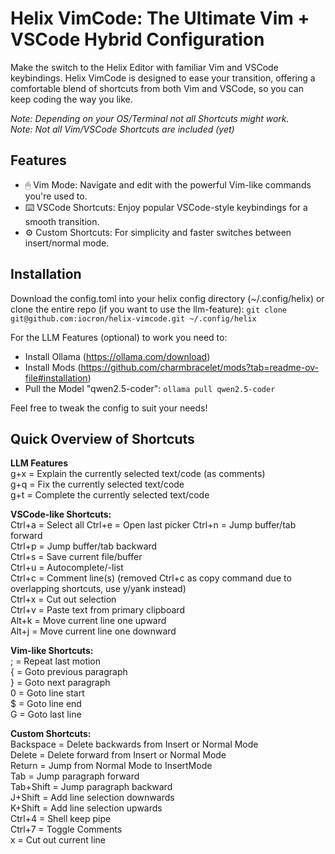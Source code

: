# Helix VimCode: The Ultimate Vim + VSCode Hybrid Configuration

Make the switch to the Helix Editor with familiar Vim and VSCode keybindings. Helix VimCode is designed to ease your transition, offering a comfortable blend of shortcuts from both Vim and VSCode, so you can keep coding the way you like.

*Note: Depending on your OS/Terminal not all Shortcuts might work.*  
*Note: Not all Vim/VSCode Shortcuts are included (yet)*

## Features
- 🖱 Vim Mode: Navigate and edit with the powerful Vim-like commands you're used to.
- ⌨️ VSCode Shortcuts: Enjoy popular VSCode-style keybindings for a smooth transition.
- ⚙️ Custom Shortcuts: For simplicity and faster switches between insert/normal mode.

## Installation
Download the config.toml into your helix config directory (~/.config/helix) or clone the entire repo (if you want to use the llm-feature):
`git clone git@github.com:iocron/helix-vimcode.git ~/.config/helix`

For the LLM Features (optional) to work you need to:
- Install Ollama (https://ollama.com/download)
- Install Mods (https://github.com/charmbracelet/mods?tab=readme-ov-file#installation)
- Pull the Model "qwen2.5-coder": `ollama pull qwen2.5-coder`

Feel free to tweak the config to suit your needs!

## Quick Overview of Shortcuts

**LLM Features**  
g+x = Explain the currently selected text/code (as comments)  
g+q = Fix the currently selected text/code  
g+t = Complete the currently selected text/code  

**VSCode-like Shortcuts:**  
Ctrl+a = Select all 
Ctrl+e = Open last picker 
Ctrl+n = Jump buffer/tab forward  
Ctrl+p = Jump buffer/tab backward  
Ctrl+s = Save current file/buffer  
Ctrl+u = Autocomplete/-list  
Ctrl+c = Comment line(s) (removed Ctrl+c as copy command due to overlapping shortcuts, use y/yank instead)  
Ctrl+x = Cut out selection  
Ctrl+v = Paste text from primary clipboard  
Alt+k = Move current line one upward  
Alt+j = Move current line one downward  

**Vim-like Shortcuts:**  
; = Repeat last motion  
{ = Goto previous paragraph  
} = Goto next paragraph  
0 = Goto line start  
$ = Goto line end  
G = Goto last line  

**Custom Shortcuts:**  
Backspace = Delete backwards from Insert or Normal Mode  
Delete = Delete forward from Insert or Normal Mode  
Return = Jump from Normal Mode to InsertMode  
Tab = Jump paragraph forward  
Tab+Shift = Jump paragraph backward  
J+Shift = Add line selection downwards  
K+Shift = Add line selection upwards  
Ctrl+4 = Shell keep pipe  
Ctrl+7 = Toggle Comments  
x = Cut out current line  

